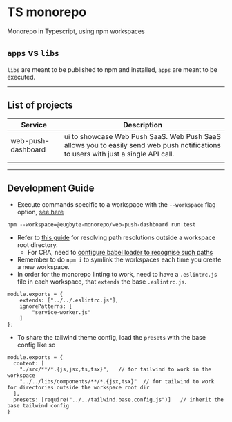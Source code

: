 # TS monorepo
Monorepo in Typescript, using npm workspaces

## `apps` vs `libs`
`libs` are meant to be published to npm and installed, `apps` are meant to be executed.

--- 

## List of projects
| Service            | Description                                                                                                                        |
|--------------------|------------------------------------------------------------------------------------------------------------------------------------|
| web-push-dashboard | ui to showcase Web Push SaaS. Web Push SaaS allows you to easily send web push notifications to users with just a single API call. |
|                    |                                                                                                                                    |

---

## Development Guide
- Execute commands specific to a workspace with the `--workspace` flag option, [see here](https://docs.npmjs.com/cli/v7/using-npm/workspaces#running-commands-in-the-context-of-workspaces)
```
npm --workspace=@eugbyte-monorepo/web-push-dashboard run test
```
- Refer to [this guide](https://github.com/NiGhTTraX/ts-monorepo#integrations) for resolving path resolutions outside a workspace root directory.
    * For CRA, need to [configure babel loader to recognise such paths](https://frontend-digest.com/using-create-react-app-in-a-monorepo-a4e6f25be7aa)
- Remember to do `npm i` to symlink the workspaces each time you create a new workspace.
- In order for the monorepo linting to work, need to have a `.eslintrc.js` file in each workspace, that `extends` the base `.eslintrc.js`. 
```
module.exports = {
    extends: ["../../.eslintrc.js"],
    ignorePatterns: [
        "service-worker.js"
    ]
};
```
- To share the tailwind theme config, load the `presets` with the base config like so
```
module.exports = {
  content: [
    "./src/**/*.{js,jsx,ts,tsx}",   // for tailwind to work in the workspace
    "../../libs/components/**/*.{jsx,tsx}"  // for tailwind to work for directories outside the workspace root dir
  ],
  presets: [require("../../tailwind.base.config.js")]   // inherit the base tailwind config
}
```
